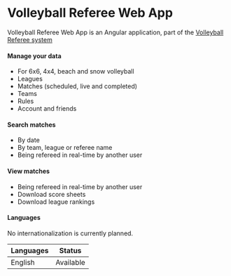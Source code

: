 # Volleyball Referee Web App

Volleyball Referee Web App is an Angular application, part of the [Volleyball Referee system][vbr]

#### Manage your data
- For 6x6, 4x4, beach and snow volleyball
- Leagues
- Matches (scheduled, live and completed)
- Teams
- Rules
- Account and friends

#### Search matches
- By date
- By team, league or referee name
- Being refereed in real-time by another user

#### View matches
- Being refereed in real-time by another user
- Download score sheets
- Download league rankings

#### Languages

No internationalization is currently planned.

| Languages        | Status                          |
|------------------|---------------------------------|
| English          | Available                       |

[vbr]: https://www.facebook.com/VolleyballReferee/
